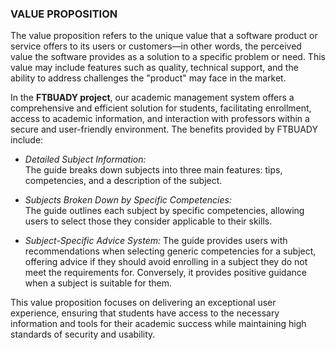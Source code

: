 ### VALUE PROPOSITION  

The value proposition refers to the unique value that a software product or service offers to its users or customers—in other words, the perceived value the software provides as a solution to a specific problem or need. This value may include features such as quality, technical support, and the ability to address challenges the "product" may face in the market.  

In the **FTBUADY project**, our academic management system offers a comprehensive and efficient solution for students, facilitating enrollment, access to academic information, and interaction with professors within a secure and user-friendly environment. The benefits provided by FTBUADY include:  

- *Detailed Subject Information:*  
  The guide breaks down subjects into three main features: tips, competencies, and a description of the subject.  

- *Subjects Broken Down by Specific Competencies:*  
  The guide outlines each subject by specific competencies, allowing users to select those they consider applicable to their skills.  

- *Subject-Specific Advice System:*
  The guide provides users with recommendations when selecting generic competencies for a subject, offering advice if they should avoid enrolling in a subject they do not meet the requirements for. Conversely, it provides positive guidance when a subject is suitable for them.  

This value proposition focuses on delivering an exceptional user experience, ensuring that students have access to the necessary information and tools for their academic success while maintaining high standards of security and usability.  

